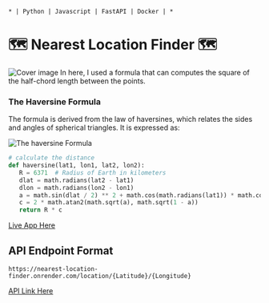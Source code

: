     * | Python | Javascript | FastAPI | Docker | *
# 🗺 Nearest Location Finder 🗺
![Cover image](https://github.com/shehandezen/Nearest-location-finder/blob/main/cover.png?raw=true)
In here, I used a formula that can computes the square of the half-chord length between the points.

### The Haversine Formula

The formula is derived from the law of haversines, which relates the sides and angles of spherical triangles. It is expressed as:

![The haversine Formula](https://github.com/shehandezen/Nearest-location-finder/blob/main/formula.PNG?raw=true)

 ```python 
# calculate the distance
def haversine(lat1, lon1, lat2, lon2):
    R = 6371  # Radius of Earth in kilometers
    dlat = math.radians(lat2 - lat1)
    dlon = math.radians(lon2 - lon1)
    a = math.sin(dlat / 2) ** 2 + math.cos(math.radians(lat1)) * math.cos(math.radians(lat2)) * math.sin(dlon / 2) ** 2
    c = 2 * math.atan2(math.sqrt(a), math.sqrt(1 - a))
    return R * c
```

[Live App Here](https://nearest-location-finder-1.onrender.com)

## API Endpoint Format

```
https://nearest-location-finder.onrender.com/location/{Latitude}/{Longitude}
```

[API Link Here](https://nearest-location-finder.onrender.com/location/6/79)
